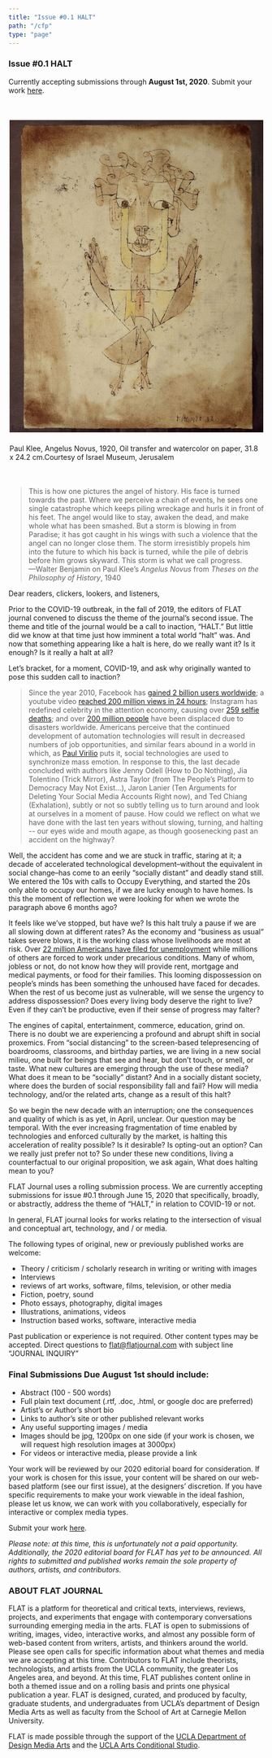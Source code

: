 ```yaml
---
title: "Issue #0.1 HALT"
path: "/cfp"
type: "page"
---
```


### Issue #0.1 HALT

<div>
  <div>
    Currently accepting submissions through <strong>August 1st, 2020</strong>. Submit your work <a href="https://airtable.com/shryYmahmx0tJUxri">here</a>.
  </div>
  <div style="margin-top: 50px; max-width: 700px">
    <figure style="max-width: 500px; margin: 0 auto 50px">
      <img src="./paul-klee-angelus-novus.jpg" alt="this is some alt text" title="Paul Klee's Angelus Novus" />
      <figcaption class="caption" style="margin-top: 20px">
        Paul Klee, Angelus Novus, 1920, Oil transfer and watercolor on paper, 31.8 x 24.2 cm.Courtesy of Israel Museum, Jerusalem
      </figcaption>
    </figure>
    <blockquote>
      This is how one pictures the angel of history. His face is turned towards the past. Where we perceive a chain of events, he sees one single catastrophe which keeps piling wreckage and hurls it in front of his feet. The angel would like to stay, awaken the dead, and make whole what has been smashed. But a storm is blowing in from Paradise; it has got caught in his wings with such a violence that the angel can no longer close them. The storm irresistibly propels him into the future to which his back is turned, while the pile of debris before him grows skyward. This storm is what we call progress.
      <footer>
        —Walter Benjamin on Paul Klee’s <em>Angelus Novus</em> from <em>Theses on the Philosophy of History</em>, 1940
      </footer>
    </blockquote>
  </div>

Dear readers, clickers, lookers, and listeners,

Prior to the COVID-19 outbreak, in the fall of 2019, the editors of FLAT journal convened to discuss the theme of the journal’s second issue. The theme and title of the journal would be a call to inaction, “HALT.” But little did we know at that time just how imminent a total world “halt” was. And now that something appearing like a halt is here, do we really want it? Is it enough? Is it really a halt at all?

Let’s bracket, for a moment, COVID-19, and ask why originally wanted to pose this sudden call to inaction?

> Since the year 2010, Facebook has [gained 2 billion users worldwide](https://www.statista.com/statistics/264810/number-of-monthly-active-facebook-users-worldwide/); a youtube video [reached 200 million views in 24 hours](https://www.statista.com/statistics/478082/fastest-viral-videos-views-in-24-hours/); Instagram has redefined celebrity in the attention economy, causing over [259 selfie deaths](https://www.ncbi.nlm.nih.gov/pmc/articles/PMC6131996/); and over [200 million people](https://www.statista.com/statistics/545876/number-of-people-displaced-due-to-disasters-worldwide/) have been displaced due to disasters worldwide. Americans perceive that the continued development of automation technologies will result in decreased numbers of job opportunities, and similar fears abound in a world in which, as [Paul Virilio](https://mitpress.mit.edu/books/administration-fear) puts it, social technologies are used to synchronize mass emotion. In response to this, the last decade concluded with authors like Jenny Odell (How to Do Nothing), Jia Tolentino (Trick Mirror), Astra Taylor (from The People’s Platform to Democracy May Not Exist…), Jaron Lanier (Ten Arguments for Deleting Your Social Media Accounts Right now), and Ted Chiang (Exhalation), subtly or not so subtly telling us to turn around and look at ourselves in a moment of pause. How could we reflect on what we have done with the last ten years without slowing, turning, and halting -- our eyes wide and mouth agape, as though goosenecking past an accident on the highway?
>

Well, the accident has come and we are stuck in traffic, staring at it; a decade of accelerated technological development–without the equivalent in social change–has come to an eerily “socially distant” and deadly stand still. We entered the 10s with calls to Occupy Everything, and started the 20s only able to occupy our homes, if we are lucky enough to have homes. Is this the moment of reflection we were looking for when we wrote the paragraph above 6 months ago?

It feels like we’ve stopped, but have we? Is this halt truly a pause if we are all slowing down at different rates? As the economy and “business as usual” takes severe blows, it is the working class whose livelihoods are most at risk. Over [22 million Americans have filed for unemployment](https://www.washingtonpost.com/business/2020/04/16/unemployment-claims-coronavirus/) while millions of others are forced to work under precarious conditions. Many of whom, jobless or not, do not know how they will provide rent, mortgage and medical payments, or food for their families. This looming dispossession on people’s minds has been something the unhoused have faced for decades. When the rest of us become just as vulnerable, will we sense the urgency to address dispossession? Does every living body deserve the right to live? Even if they can’t be productive, even if their sense of progress may falter?

The engines of capital, entertainment, commerce, education, grind on. There is no doubt we are experiencing a profound and abrupt shift in social proxemics. From “social distancing” to the screen-based telepresencing of boardrooms, classrooms, and birthday parties, we are living in a new social milieu, one built for beings that see and hear, but don’t touch, or smell, or taste. What new cultures are emerging through the use of these media? What does it mean to be “socially” distant? And in a socially distant society, where does the burden of social responsibility fall and fail? How will media technology, and/or the related arts, change as a result of this halt?

So we begin the new decade with an interruption; one the consequences and quality of which is as yet, in April, unclear. Our question may be temporal. With the ever increasing fragmentation of time enabled by technologies and enforced culturally by the market, is halting this acceleration of reality possible? Is it desirable? Is opting-out an option? Can we really just prefer not to? So under these new conditions, living a counterfactual to our original proposition, we ask again, What does halting mean to you?

FLAT Journal uses a rolling submission process. We are currently accepting submissions for issue #0.1 through June 15, 2020 that specifically, broadly, or abstractly, address the theme of “HALT,” in relation to COVID-19 or not.

In general, FLAT journal looks for works relating to the intersection of visual and conceptual art, technology, and / or media.

The following types of original, new or previously published works are welcome:

* Theory / criticism / scholarly research in writing or writing with images
* Interviews
* reviews of art works, software, films, television, or other media
* Fiction, poetry, sound
* Photo essays, photography, digital images
* Illustrations, animations, videos
* Instruction based works, software, interactive media

Past publication or experience is not required. Other content types may be accepted. Direct questions to [flat@flatjournal.com](mailto:flat@flatjournal.com) with subject line “JOURNAL INQUIRY”

### Final Submissions Due August 1st should include:

* Abstract (100 - 500 words)
* Full plain text document (.rtf, .doc, .html, or google doc are preferred)
* Artist’s or Author’s short bio
* Links to author’s site or other published relevant works
* Any useful supporting images / media
* Images should be jpg, 1200px on one side (if your work is chosen, we will request high resolution images at 3000px)
* For videos or interactive media, please provide a link

 Your work will be reviewed by our 2020 editorial board for consideration. If your work is chosen for this issue, your content will be shared on our web-based platform (see our first issue), at the designers’ discretion. If you have specific requirements to make your work viewable in the ideal fashion, please let us know, we can work with you collaboratively, especially for interactive or complex media types.

Submit your work [here](https://airtable.com/shryYmahmx0tJUxri).

_Please note: at this time, this is unfortunately not a paid opportunity. Additionally, the 2020 editorial board for FLAT has yet to be announced. All rights to submitted and published works remain the sole property of authors, artists, and contributors._

### ABOUT FLAT JOURNAL

FLAT is a platform for theoretical and critical texts, interviews, reviews, projects, and experiments that engage with contemporary conversations surrounding emerging media in the arts. FLAT is open to submissions of writing, images, video, interactive works, and almost any possible form of web-based content from writers, artists, and thinkers around the world. Please see open calls for specific information about what themes and media we are accepting at this time. Contributors to FLAT include theorists, technologists, and artists from the UCLA community, the greater Los Angeles area, and beyond. At this time, FLAT publishes content online in both a themed issue and on a rolling basis and prints one physical publication a year. FLAT is designed, curated, and produced by faculty, graduate students, and undergraduates from UCLA’s department of Design Media Arts as well as faculty from the School of Art at Carnegie Mellon University.

FLAT is made possible through the support of the [UCLA Department of Design Media Arts](http://dma.ucla.edu/) and the [UCLA Arts Conditional Studio](http://software.arts.ucla.edu/).
</div>
